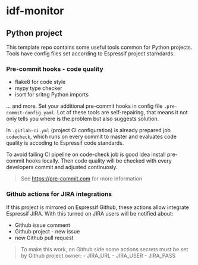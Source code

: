# idf-monitor


## Python project
This template repo contains some useful tools common for Python projects. Tools have config files set according to Espressif project starndards.

### Pre-commit hooks - code quality
- flake8 for code style
- mypy type checker
- isort for sritng Python imports

... and more.
Set your additional pre-commit hooks in config file `.pre-commit-config.yaml`.
Lot of these tools are self-repairing, that means it not only tells you where is the problem but also suggests solution.

In `.gitlab-ci.yml` (project CI configuration) is already prepared job `codecheck`, which runs on every commit to master and evaluates code quality is accoding to Espressif code standards.

To avoid failing CI pipeline on code-check job is good idea install pre-commit hooks locally. Then code quality will be checked with every developers commit and adjusted continuosly.

> See https://pre-commit.com for more information


### Github actions for JIRA integrations
If this project is mirrored on Espressif Github, these actions allow integrate Espressif JIRA. With this turned on JIRA users will be notified about:
- Github issue comment
- Github project - new issue
- new Github pull request

> To make this work, on Github side some actions secrets must be set by Github project owner:
    - JIRA_URL
    - JIRA_USER
    - JIRA_PASS

